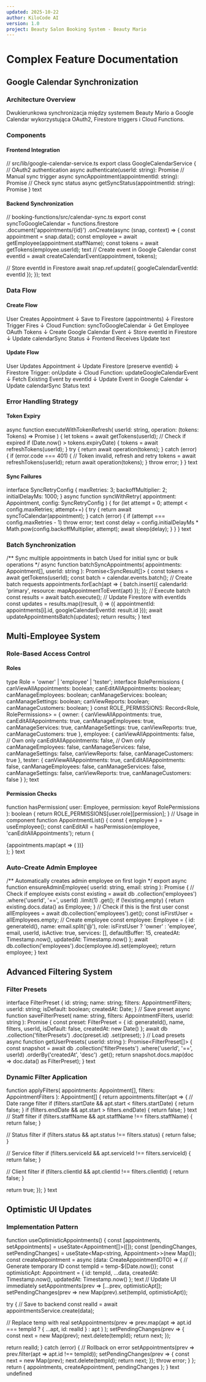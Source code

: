```yaml
---
updated: 2025-10-22
author: KiloCode AI
version: 1.0
project: Beauty Salon Booking System - Beauty Mario
---
```


# Complex Feature Documentation

## Google Calendar Synchronization

### Architecture Overview
Dwukierunkowa synchronizacja między systemem Beauty Mario a Google Calendar wykorzystująca OAuth2, Firestore triggers i Cloud Functions.

### Components

#### Frontend Integration
// src/lib/google-calendar-service.ts
export class GoogleCalendarService {
// OAuth2 authentication
async authenticate(userId: string): Promise<void>
// Manual sync trigger
async syncAppointment(appointmentId: string): Promise<void>
// Check sync status
async getSyncStatus(appointmentId: string): Promise<SyncStatus>
}
text

#### Backend Synchronization
// booking-functions/src/calendar-sync.ts
export const syncToGoogleCalendar = functions.firestore
.document('appointments/{id}')
.onCreate(async (snap, context) => {
const appointment = snap.data();
const employee = await getEmployee(appointment.staffName);
const tokens = await getTokens(employee.userId);
text
// Create event in Google Calendar
const eventId = await createCalendarEvent(appointment, tokens);

// Store eventId in Firestore
await snap.ref.update({ googleCalendarEventId: eventId });
});
text

### Data Flow

#### Create Flow
User Creates Appointment
↓
Save to Firestore (appointments)
↓
Firestore Trigger Fires
↓
Cloud Function: syncToGoogleCalendar
↓
Get Employee OAuth Tokens
↓
Create Google Calendar Event
↓
Store eventId in Firestore
↓
Update calendarSync Status
↓
Frontend Receives Update
text

#### Update Flow
User Updates Appointment
↓
Update Firestore (preserve eventId)
↓
Firestore Trigger: onUpdate
↓
Cloud Function: updateGoogleCalendarEvent
↓
Fetch Existing Event by eventId
↓
Update Event in Google Calendar
↓
Update calendarSync Status
text

### Error Handling Strategy

#### Token Expiry
async function executeWithTokenRefresh(
userId: string,
operation: (tokens: Tokens) => Promise<any>
) {
let tokens = await getTokens(userId);
// Check if expired
if (Date.now() > tokens.expiryDate) {
tokens = await refreshTokens(userId);
}
try {
return await operation(tokens);
} catch (error) {
if (error.code === 401) {
// Token invalid, refresh and retry
tokens = await refreshTokens(userId);
return await operation(tokens);
}
throw error;
}
}
text

#### Sync Failures
interface SyncRetryConfig {
maxRetries: 3;
backoffMultiplier: 2;
initialDelayMs: 1000;
}
async function syncWithRetry(
appointment: Appointment,
config: SyncRetryConfig
) {
for (let attempt = 0; attempt < config.maxRetries; attempt++) {
try {
return await syncToCalendar(appointment);
} catch (error) {
if (attempt === config.maxRetries - 1) throw error;
text
  const delay = config.initialDelayMs * 
    Math.pow(config.backoffMultiplier, attempt);
  await sleep(delay);
}
}
}
text

### Batch Synchronization
/**
Sync multiple appointments in batch
Used for initial sync or bulk operations
*/
async function batchSyncAppointments(
appointments: Appointment[],
userId: string
): Promise<SyncResult[]> {
const tokens = await getTokens(userId);
const batch = calendar.events.batch();
// Create batch requests
appointments.forEach(apt => {
batch.insert({
calendarId: 'primary',
resource: mapAppointmentToEvent(apt)
});
});
// Execute batch
const results = await batch.execute();
// Update Firestore with eventIds
const updates = results.map((result, i) => ({
appointmentId: appointments[i].id,
googleCalendarEventId: result.id
}));
await updateAppointmentsBatch(updates);
return results;
}
text

## Multi-Employee System

### Role-Based Access Control

#### Roles
type Role = 'owner' | 'employee' | 'tester';
interface RolePermissions {
canViewAllAppointments: boolean;
canEditAllAppointments: boolean;
canManageEmployees: boolean;
canManageServices: boolean;
canManageSettings: boolean;
canViewReports: boolean;
canManageCustomers: boolean;
}
const ROLE_PERMISSIONS: Record<Role, RolePermissions> = {
owner: {
canViewAllAppointments: true,
canEditAllAppointments: true,
canManageEmployees: true,
canManageServices: true,
canManageSettings: true,
canViewReports: true,
canManageCustomers: true
},
employee: {
canViewAllAppointments: false, // Own only
canEditAllAppointments: false, // Own only
canManageEmployees: false,
canManageServices: false,
canManageSettings: false,
canViewReports: false,
canManageCustomers: true
},
tester: {
canViewAllAppointments: true,
canEditAllAppointments: false,
canManageEmployees: false,
canManageServices: false,
canManageSettings: false,
canViewReports: true,
canManageCustomers: false
}
};
text

#### Permission Checks
function hasPermission(
user: Employee,
permission: keyof RolePermissions
): boolean {
return ROLE_PERMISSIONS[user.role][permission];
}
// Usage in component
function AppointmentList() {
const { employee } = useEmployee();
const canEditAll = hasPermission(employee, 'canEditAllAppointments');
return (
<div>
{appointments.map(apt => (
<AppointmentCard
key={apt.id}
appointment={apt}
canEdit={canEditAll || apt.staffName === employee.name}
/>
))}
</div>
);
}
text

### Auto-Create Admin Employee

/**
Automatically creates admin employee on first login
*/
export async function ensureAdminEmployee(
userId: string,
email: string
): Promise<Employee> {
// Check if employee exists
const existing = await db
.collection('employees')
.where('userId', '==', userId)
.limit(1)
.get();
if (!existing.empty) {
return existing.docs.data() as Employee;
}
// Check if this is the first user
const allEmployees = await db.collection('employees').get();
const isFirstUser = allEmployees.empty;
// Create employee
const employee: Employee = {
id: generateId(),
name: email.split('@'),
role: isFirstUser ? 'owner' : 'employee',
email,
userId,
isActive: true,
services: [],
defaultBuffer: 15,
createdAt: Timestamp.now(),
updatedAt: Timestamp.now()
};
await db.collection('employees').doc(employee.id).set(employee);
return employee;
}
text

## Advanced Filtering System

### Filter Presets
interface FilterPreset {
id: string;
name: string;
filters: AppointmentFilters;
userId: string;
isDefault: boolean;
createdAt: Date;
}
// Save preset
async function saveFilterPreset(
name: string,
filters: AppointmentFilters,
userId: string
): Promise<void> {
const preset: FilterPreset = {
id: generateId(),
name,
filters,
userId,
isDefault: false,
createdAt: new Date()
};
await db
.collection('filterPresets')
.doc(preset.id)
.set(preset);
}
// Load presets
async function getUserPresets(
userId: string
): Promise<FilterPreset[]> {
const snapshot = await db
.collection('filterPresets')
.where('userId', '==', userId)
.orderBy('createdAt', 'desc')
.get();
return snapshot.docs.map(doc => doc.data() as FilterPreset);
}
text

### Dynamic Filter Application
function applyFilters(
appointments: Appointment[],
filters: AppointmentFilters
): Appointment[] {
return appointments.filter(apt => {
// Date range filter
if (filters.startDate && apt.start < filters.startDate) {
return false;
}
if (filters.endDate && apt.start > filters.endDate) {
return false;
}
text
// Staff filter
if (filters.staffName && apt.staffName !== filters.staffName) {
  return false;
}

// Status filter
if (filters.status && apt.status !== filters.status) {
  return false;
}

// Service filter
if (filters.serviceId && apt.serviceId !== filters.serviceId) {
  return false;
}

// Client filter
if (filters.clientId && apt.clientId !== filters.clientId) {
  return false;
}

return true;
});
}
text

## Optimistic UI Updates

### Implementation Pattern
function useOptimisticAppointments() {
const [appointments, setAppointments] = useState<Appointment[]>([]);
const [pendingChanges, setPendingChanges] = useState<Map<string, Appointment>>(new Map());
const createAppointment = async (data: CreateAppointmentDTO) => {
// Generate temporary ID
const tempId = temp-${Date.now()};
const optimisticApt: Appointment = {
id: tempId,
...data,
createdAt: Timestamp.now(),
updatedAt: Timestamp.now()
};
text
// Update UI immediately
setAppointments(prev => [...prev, optimisticApt]);
setPendingChanges(prev => new Map(prev).set(tempId, optimisticApt));

try {
  // Save to backend
  const realId = await appointmentsService.create(data);
  
  // Replace temp with real
  setAppointments(prev => 
    prev.map(apt => apt.id === tempId 
      ? { ...apt, id: realId } 
      : apt
    )
  );
  setPendingChanges(prev => {
    const next = new Map(prev);
    next.delete(tempId);
    return next;
  });
  
  return realId;
} catch (error) {
  // Rollback on error
  setAppointments(prev => prev.filter(apt => apt.id !== tempId));
  setPendingChanges(prev => {
    const next = new Map(prev);
    next.delete(tempId);
    return next;
  });
  throw error;
}
};
return { appointments, createAppointment, pendingChanges };
}
text
undefined